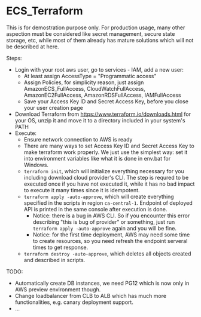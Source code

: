 # ECS_Terraform

This is for demostration purpose only. For production usage, many other aspection must be considered like secret management, secure state storage, etc, while most of them already has mature solutions which will not be described at here. 

Steps:
- Login with your root aws user, go to services - IAM, add a new user:
    - At least assign AccessType = "Programmatic access"
    - Assign Policies, for simplicity reason, just assign AmazonECS_FullAccess, CloudWatchFullAccess, AmazonEC2FullAccess, AmazonRDSFullAccess, IAMFullAccess
    - Save your Access Key ID and Secret Access Key, before you close your user creation page
- Download Terraform from https://www.terraform.io/downloads.html for your OS, unzip it and move it to a directory included in your system's PATH
- Execute:
    - Ensure network connection to AWS is ready
    - There are many ways to set Access Key ID and Secret Access Key to make terraform work properly. We just use the simplest way: set it into environment variables like what it is done in env.bat for Windows.
    - `terraform init`, which will initialize everything necessary for you including download cloud provider's CLI. The step is requred to be executed once if you have not executed it, while it has no bad impact to execute it many times since it is idempotent. 
    - `terraform apply -auto-approve`, which will create everything specified in the scripts in region `ca-central-1`. Endpoint of deployed API is printed in the same console after execution is done.
        - Notice: there is a bug in AWS CLI. So if you encounter this error describing "this is bug of provider" or something, just run `terraform apply -auto-approve` again and you will be fine.
        - Notice: for the first time deployment, AWS may need some time to create resources, so you need refresh the endpoint serveral times to get response.
    - `terraform destroy -auto-approve`, which deletes all objects created and described in scripts.
    
TODO:
- Automatically create DB instances, we need PG12 which is now only in AWS preview environment though.
- Change loadbalancer from CLB to ALB which has much more functionalities, e.g. canary deployment support.
- ...
